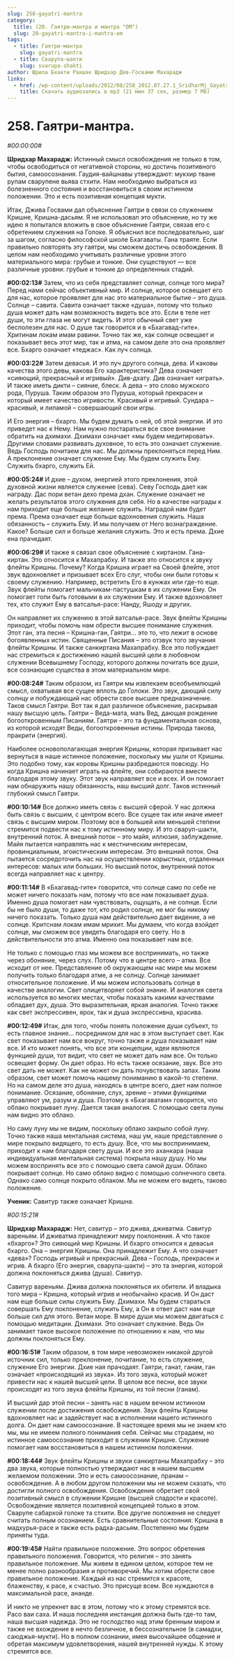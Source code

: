 ```yaml
---
slug: 258-gayatri-mantra
category:
  title: (20. Гаятри-мантра и мантра "ОМ")
  slug: 20-gayatri-mantra-i-mantra-om
tags:
  - title: Гаятри-мантра
    slug: gayatri-mantra
  - title: Сварупа-шакти
    slug: svarupa-shakti
author: Шрила Бхакти Ракшак Шридхар Дев-Госвами Махарадж
links:
  - href: /wp-content/uploads/2012/08/258_2012.07.27.1_SridharMj_Gayatri-mantra.mp3
    title: Скачать аудиозапись в mp3 (21 мин 37 сек, размер 7 Мб)
---
```


# 258. Гаятри-мантра.

*#00:00:00#*

**Шридхар Махарадж:** Истинный смысл освобождения не только в том, чтобы освободиться от негативной стороны, но достичь позитивного бытия, самоосознания. Гаудия-вайшнавы утверждают: мукхир тване рупам сварупене вьява стхити. Нам необходимо выбраться из болезненного состояния и восстановиться в своим истинном положении. Это и есть позитивная концепция мукти.

Итак, Джива Госвами дал объяснение Гаятри в связи со служением Кришне, Кришна-дасьям. Я не использовал это объяснение, но ту же идею я попытался вложить в свое объяснение Гаятри, связав его с обретением служения на Голоке. Я объяснил все последовательно, шаг за шагом, согласно философской школе Бхагаваты. Гана траяте. Если правильно повторять эту гаятри, мы сможем достичь освобождения. В целом нам необходимо учитывать различные уровни этого материального мира: грубые и тонкие. Они существуют — все различные уровни: грубые и тонкие до определенных стадий.

**#00:02:13#** Затем, что из себя представляет солнце, солнце того мира? Перед нами сейчас объективный мир. И солнце, которое освещает его для нас, которое проявляет для нас это материальное бытие – это душа. Солнце – савита. Савита означает также «душа», потому что только душа может дать нам возможность видеть все это. Если в теле нет души, то эти глаза не могут видеть. И этот обычный свет уже бесполезен для нас. О душе так говорится и в «Бхагавад-гите». Хритинам локам имам равини. Точно так же, как солнце освещает и показывает весь этот мир, так и атма, на самом деле это она проявляет все. Бхарго означает «теджас». Как луч солнца.

**#00:03:22#** Затем девасья. И это луч другого солнца, дева. И каковы качества этого девы, какова Его характеристика? Дева означает «сияющий, прекрасный и игривый». Див-дхату. Див означает «играть». И также иметь дикти – сияние, блеск. А дева – это слово мужского рода, Пуруша. Таким образом это Пуруша, который прекрасен и который имеет качество игривости. Красивый и игривый. Сундара – красивый, и лиламой – совершающий свои игры.

И Его энергия – бхарго. Мы будем думать о ней, об этой энергии. И это приведет нас к Нему. Нам нужно постараться все свое внимание обратить на дхимахи. Дхимахи означает «мы будем медитировать». Другими словами развивать духовное, то есть это означает служение. Ведь Господь почитаем для нас. Мы должны преклоняться перед Ним. А преклонение означает служение Ему. Мы будем служить Ему. Служить бхарго, служить Ей.

**#00:05:24#** И дхие – духом, энергией этого преклонения, этой духовной жизни является служение (сева). Севу Господь дает как награду. Дас пори ветан дехо према дхан. Служение означает не желать результатов этого служения для себя. Но в качестве награды к нам приходит еще больше желание служить. Наградой нам будет према. Према означает еще больше вдохновения служить. Наша обязанность – служить Ему. И мы получаем от Него вознаграждение. Какое? Больше сил и больше желания служить. Это и есть према. Дхие ена прачедаят.

**#00:06:29#** И также я связал свое объяснение с киртаном. Гана-киртан. Это относится к Махапрабху. И также это относится к звуку флейты Кришны. Почему? Когда Кришна играет на Своей флейте, этот звук вдохновляет и призывает всех Его слуг, чтобы они были готовы к своему служению. Например, встретить Его в кунжах или где-то еще. Звук флейты помогает мальчикам-пастушкам в их служении Ему. Он помогает гопи быть готовыми в их служении Ему. И также вдохновляет тех, кто служит Ему в ватсалья-расе: Нанду, Яшоду и других.

Он направляет их служению в этой ватсалья-расе. Звук флейты Кришны приходит, чтобы помочь нам обрести высшее понимание служения. Этот ган, эта песня – Кришна-ган, Гаятри… это то, что лежит в основе богоявленных истин. Священные Писания – это отзвук того звучания флейты Кришны. И также санкиртана Махапрабху. Все это побуждает нас стремиться к достижению нашей высшей цели в любовном служении Всевышнему Господу, которого должны почитать все души, все сознающие существа в этом материальном мире.

**#00:08:24#** Таким образом, из Гаятри мы извлекаем всеобъемлющий смысл, охватывая все сущее вплоть до Голоки. Это звук, дающий силу солнцу и побуждающий нас обрести свое высшее предназначение. Таков смысл Гаятри. Вот так я дал различное объяснение, раскрывая нашу высшую цель. Гаятри – Веда-мата, мать Вед, дающая рождение богооткровенным Писаниям. Гаятри – это та фундаментальная основа, из которой исходят Веды, богооткровенные истины. Природа такова, пракрити (энергия).

Наиболее основополагающая энергия Кришны, которая призывает нас вернуться в наше истинное положение, поскольку мы ушли от Кришны. Это подобно тому, как коровы Кришны разбредаются повсюду. Но когда Кришна начинает играть на флейте, они собираются вместе благодаря этому звуку. Этот звук направляет все и всех. И он помогает нам обнаружить нашу обязанность, наш высший долг. Таков истинный глубокий смысл Гаятри.

**#00:10:14#** Все должно иметь связь с высшей сферой. У нас должна быть связь с высшим, с центром всего. Все сущее так или иначе имеет связь с высшим миром. Поэтому все в большей или меньшей степени стремится подвести нас к тому истинному миру. И это сваруп-шакти, внутренний поток. А внешний поток – это майя, иллюзия, заблуждение. Майя пытается направлять нас к местническим интересам, провинциальным, эгоистическим интересам. Это внешний поток. Она пытается сосредоточить нас на осуществлении корыстных, отдаленных интересов: малых или больших. Но высший поток, внутренний поток всегда направляет нас к центру.

**#00:11:14#** В «Бхагавад-гите» говорится, что солнце само по себе не может ничего показать нам, потому что все нам показывает душа. Именно душа помогает нам чувствовать, ощущать, а не солнце. Если бы не было души, то даже тот, кто родил солнце, не мог бы никому ничего показать. Только душа нам действительно дает видение, а не солнце. Критснам локам имам мрихит. Мы думаем, что когда взойдет солнце, мы сможем все увидеть благодаря его свету. Но в действительности это атма. Именно она показывает нам все.

Не только с помощью глаз мы можем все воспринимать, но также через обоняние, через слух. Потому что в центре всего – атма. Все исходит от нее. Представление об окружающем нас мире мы можем получить только благодаря атме, а не солнцу. Солнце занимает относительное положение. И мы можем использовать солнце в качестве аналогии. Свет олицетворяет собой знание. И аналогия света используется во многих местах, чтобы показать какими качествами обладает дух, душа. Это выразительная, яркая аналогия. Точно также как свет экспрессивен, ярок, так и душа экспрессивна, красива.

**#00:12:49#** Итак, для того, чтобы понять положение души субъект, то есть главное знание… посредником для нас в этом выступает свет. Как свет показывает нам все вокруг, точно также и душа показывает нам все. И кто может понять, что все эти концепции, идеи являются функцией души, тот видит, что свет не может дать нам все. Он только освещает форму. Он дает образ. Но есть также осязание, звук. Все это свет дать не может. Как не может он дать почувствовать запах. Таким образом, свет может помочь нашему пониманию в какой-то степени. Но на самом деле это душа, находясь в центре всего, дает нам полное понимание. Осязание, обоняние, слух, зрение – этими функциями управляют ум, разум и душа. Поэтому в «Бхагаватам» говорится, что облако покрывает луну. Дается такая аналогия. С помощью света луны нам видно это облако.

Но саму луну мы не видим, поскольку облако закрыло собой луну. Точно также наша ментальная система, наш ум, наше представление о мире покрыло видящего, то есть душу. Все, что мы воспринимаем, приходит к нам благодаря свету души. И все это аханкара (наша индивидуальная ментальная система) покрыла нашу душу. Но мы можем воспринять все это с помощью света самой души. Облако покрывает солнце. Но само облако видно с помощью солнечного света. Однако само солнце покрыто облаком. Мы не можем его видеть, таково положение.

**Ученик:** Савитур также означает Кришна.

*#00:15:21#*

**Шридхар Махарадж:** Нет, савитур – это джива, дживатма. Савитур вареньям. И дживатма принадлежит миру поклонения. А что такое «бхарго»? Это сияющий мир Кришны. И бхарго относится к девасья бхарго. Она – энергия Кришны. Она принадлежит Ему. А что означает «дева»? Господь игривый и прекрасный. Дева – Господь, прекрасен и игрив. А бхарго (Его энергия, сварупа-шакти) – это та энергия, которой должна поклоняться джива (душа). Савитур.

Савитур вареньям. Джива должна поклоняться их обители. И владыка того мира – Кришна, который игрив и необычайно красив. И Он даст нам еще больше силы служить Ему. Дхимахи. Мы будем стараться совершать Ему поклонение, служить Ему, а Он в ответ даст нам еще больше сил для этого. Ветан море. В мире души мы можем двигаться с помощью медитации. Дхимахи. Это означает служение. Ведь Он занимает такое высокое положение по отношению к нам, что мы должны поклоняться Ему.

**#00:16:51#** Таким образом, в том мире невозможен никакой другой источник сил, только преклонение, почитание, то есть служение, служение Его энергии. Дхие ная прачодаят. Гаятри, ганат, ганам, ган означает «происходящий из звука». Из того звука, который может привести нас к нашей высшей цели. В целом все песни, все звуки происходят из того звука флейты Кришны, из той песни (ганам).

И высший дар этой песни – занять нас в нашем вечном истинном служении после достижения освобождения. Звук флейты Кришны вдохновляет нас и задействует нас в исполнении нашего истинного долга. Он дает нам самоосознание. В настоящее время мы не знаем кто мы, мы не имеем полного понимания себя. Сейчас мы страдаем, но истинное самоосознание приходит в служении Кришне. Служение помогает нам восстановиться в нашем истинном положении.

**#00:18:44#** Звук флейты Кришны и звуки санкиртаны Махапрабху – это два звука, которые полностью утверждают нас в нашем высшем желаемом положении. Это и есть самоосознание, пранам – освобождение. А в любом другом положении мы не можем сказать, что достигли полного освобождения. Освобождение обретает свой позитивный смысл в служении Кришне (высшей сладости и красоте). Освобождение является позитивной концепцией только в этом. Сварупе сабархой голоке та стхити. Все другие положения не следует считать полным осознанием. Есть сравнительные состояния: Кришна в мадхурья-расе и также есть радха-дасьям. Постепенно мы будем приняты туда.

**#00:19:45#** Найти правильное положение. Это вопрос обретения правильного положения. Говорится, что религия – это занять правильное положение. Мы живем в едином целом, которое тем не менее полно разнообразия и противоречий. Мы хотим обрести свое правильное положение. Каждый из нас стремится к красоте, блаженству, к расе, к счастью. Это присуще всем. Все нуждаются в максимальной расе, ананде.

И никто не упрекнет вас в этом, потому что к этому стремятся все. Расо ваи саха. И наша последняя инстанция должна быть где-то там, наша высшая надежда. Это не господство над этим бренным миром и также не вхождение в нечто безличное, в бессознательное (в самадхи, саюджья-мукти). Но в полном сознании, имея высочайшее общение и обретая максимум удовлетворения, нашей внутренней нужды. К этому стремятся все.

